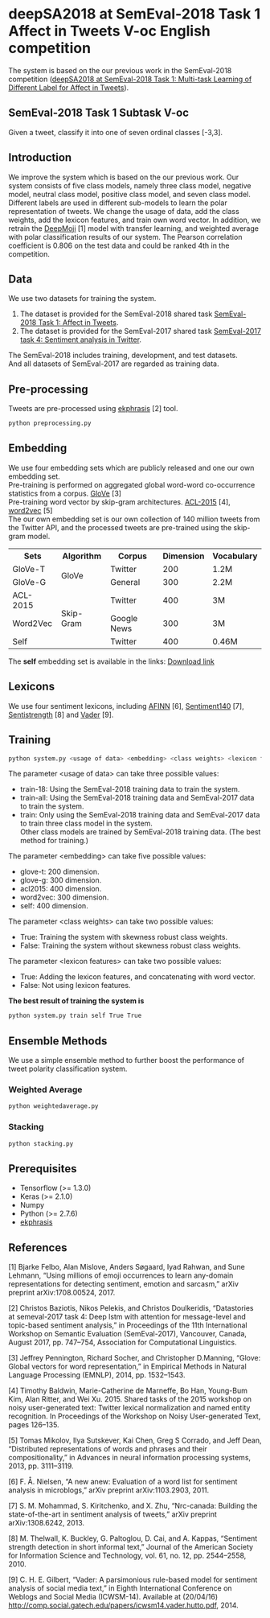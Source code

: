 # deepSA2018 at SemEval-2018 Task 1 Affect in Tweets V-oc English competition
The system is based on the our previous work in the SemEval-2018 competition ([deepSA2018 at SemEval-2018 Task 1: Multi-task Learning of Different Label for Affect in Tweets](http://aclweb.org/anthology/S18-1034)).

## SemEval-2018 Task 1 Subtask V-oc
Given a tweet, classify it into one of seven ordinal classes [-3,3].

## Introduction
We improve the system which is based on the our previous work.
Our system consists of five class models, namely three class model, negative model, neutral class model, positive class model, and seven class model.
Different labels are used in different sub-models to learn the polar representation of tweets.
We change the usage of data, add the class weights, add the lexicon features, and train own word vector.
In addition, we retrain the [DeepMoji](https://github.com/bfelbo/DeepMoji) [1] model with transfer learning, and weighted average with polar classification results of our system.
The Pearson correlation coefficient is 0.806 on the test data and could be ranked 4th in the competition.

## Data
We use two datasets for training the system.

1. The dataset is provided for the SemEval-2018 shared task [SemEval-2018 Task 1: Affect in Tweets](http://saifmohammad.com/WebDocs/semeval2018-task1.pdf).
2. The dataset is provided for the SemEval-2017 shared task [SemEval-2017 task 4: Sentiment analysis in Twitter](http://www.aclweb.org/anthology/S17-2088).

The SemEval-2018 includes training, development, and test datasets.<br>
And all datasets of SemEval-2017 are regarded as training data.

## Pre-processing
Tweets are pre-processed using [ekphrasis](https://github.com/cbaziotis/ekphrasis) [2] tool.
```bash
python preprocessing.py
```

## Embedding
We use four embedding sets which are publicly released and one our own embedding set.<br>
Pre-training is performed on aggregated global word-word co-occurrence statistics from a corpus. [GloVe](https://nlp.stanford.edu/projects/glove/) [3]<br>
Pre-training word vector by skip-gram architectures. [ACL-2015](https://www.fredericgodin.com/software/) [4], [word2vec](https://code.google.com/archive/p/word2vec/) [5]<br>
The our own embedding set is our own collection of 140 million tweets from the Twitter API, and the processed tweets are pre-trained using the skip-gram model.<br>

<table>
  <tr>
    <th>Sets</th><th>Algorithm</th><th>Corpus</th><th>Dimension</th><th>Vocabulary</th>
  </tr>
  <tr>
    <td>GloVe-T</td><td rowspan=2>GloVe</td><td>Twitter</td><td>200</td><td>1.2M</td>
  </tr>
   <tr>
    <td>GloVe-G</td><td>General</td><td>300</td><td>2.2M</td>
  </tr>
   <tr>
    <td>ACL-2015</td><td rowspan=3>Skip-Gram</td><td>Twitter</td><td>400</td><td>3M</td>
  </tr>
   <tr>
    <td>Word2Vec</td><td>Google News</td><td>300</td><td>3M</td>
  </tr>
   <tr>
    <td>Self</td><td>Twitter</td><td>400</td><td>0.46M</td>
  </tr>
</table>

The **self** embedding set is available in the links: [Download link](https://drive.google.com/file/d/15zgPiqPS2Zu1Y7jx9izyQeR11dv7K0cN/view?usp=sharing)

## Lexicons
We use four sentiment lexicons, including [AFINN](http://www2.imm.dtu.dk/pubdb/views/publication_details.php?id=6010) [6], [Sentiment140](https://github.com/okugami79/sentiment140) [7], [Sentistrength](http://sentistrength.wlv.ac.uk/) [8] and [Vader](https://github.com/cjhutto/vaderSentiment) [9].

## Training
```bash
python system.py <usage of data> <embedding> <class weights> <lexicon features>
```
The parameter &lt;usage of data&gt; can take three possible values:
  * train-18: Using the SemEval-2018 training data to train the system.<br>
  * train-all: Using the SemEval-2018 training data and SemEval-2017 data to train the system.<br>
  * train: Only using the SemEval-2018 training data and SemEval-2017 data to train three class model in the system.<br> Other class models are trained by SemEval-2018 training data. (The best method for training.)
  
The parameter &lt;embedding&gt; can take five possible values:
  * glove-t: 200 dimension.
  * glove-g: 300 dimension.
  * acl2015: 400 dimension.
  * word2vec: 300 dimension.
  * self: 400 dimension.
  
The parameter &lt;class weights&gt; can take two possible values:
  * True: Training the system with skewness robust class weights.
  * False: Training the system without skewness robust class weights.
  
The parameter &lt;lexicon features&gt; can take two possible values:
  * True: Adding the lexicon features, and concatenating with word vector.
  * False: Not using lexicon features.
  
**The best result of training the system is**
```bash
python system.py train self True True
```
## Ensemble Methods
We use a simple ensemble method to further boost the performance of tweet polarity classification system.
### Weighted Average
```bash
python weightedaverage.py
```

### Stacking
```bash
python stacking.py
```

## Prerequisites
* Tensorflow (>= 1.3.0)
* Keras (>= 2.1.0)
* Numpy
* Python (>= 2.7.6)
* [ekphrasis](https://github.com/cbaziotis/ekphrasis)

## References
[1] Bjarke Felbo, Alan Mislove, Anders Søgaard, Iyad Rahwan, and Sune Lehmann, “Using millions of emoji occurrences to learn any-domain representations for detecting sentiment, emotion and sarcasm,” arXiv preprint arXiv:1708.00524, 2017.

[2] Christos Baziotis, Nikos Pelekis, and Christos Doulkeridis, “Datastories at semeval-2017 task 4: Deep lstm with attention for message-level and topic-based sentiment analysis,” in Proceedings of the 11th International Workshop on Semantic Evaluation (SemEval-2017), Vancouver, Canada, August 2017, pp. 747–754, Association for Computational Linguistics.

[3] Jeffrey Pennington, Richard Socher, and Christopher D.Manning, “Glove: Global vectors for word representation,” in Empirical Methods in Natural Language Processing (EMNLP), 2014, pp. 1532–1543.

[4] Timothy Baldwin, Marie-Catherine de Marneffe, Bo Han, Young-Bum Kim, Alan Ritter, and Wei Xu. 2015. Shared tasks of the 2015 workshop on noisy user-generated text: Twitter lexical normalization and named entity recognition. In Proceedings of the Workshop on Noisy User-generated Text, pages 126–135.

[5] Tomas Mikolov, Ilya Sutskever, Kai Chen, Greg S Corrado, and Jeff Dean, “Distributed representations of words and phrases and their compositionality,” in Advances in neural information processing systems, 2013, pp. 3111–3119.

[6] F. &Aring;. Nielsen, “A new anew: Evaluation of a word list for sentiment analysis in microblogs,” arXiv preprint arXiv:1103.2903, 2011.

[7] S. M. Mohammad, S. Kiritchenko, and X. Zhu, “Nrc-canada: Building the state-of-the-art in sentiment analysis of tweets,” arXiv preprint arXiv:1308.6242, 2013.

[8] M. Thelwall, K. Buckley, G. Paltoglou, D. Cai, and A. Kappas, “Sentiment strength detection in short informal text,” Journal of the American Society for Information Science and Technology, vol. 61, no. 12, pp. 2544–2558, 2010.

[9] C. H. E. Gilbert, “Vader: A parsimonious rule-based model for sentiment analysis of social media text,” in Eighth International Conference on Weblogs and Social Media (ICWSM-14). Available at (20/04/16) http://comp.social.gatech.edu/papers/icwsm14.vader.hutto.pdf, 2014.
